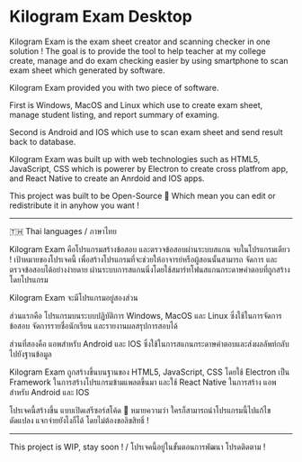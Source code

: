 # Kilogram Exam Desktop
Kilogram Exam is the exam sheet creator and scanning checker in one solution ! 
The goal is to provide the tool to help teacher at my college create, manage and do exam checking easier by using smartphone to scan exam sheet which generated by software.

Kilogram Exam provided you with two piece of software.

First is Windows, MacOS and Linux which use to create exam sheet, manage student listing, and report summary of examing.

Second is Android and IOS which use to scan exam sheet and send result back to database.

Kilogram Exam was built up with web technologies such as HTML5, JavaScript, CSS which is powerer by Electron to create cross platfrom app, and React Native to create an Anrdoid and IOS apps.

This project was built to be Open-Source 🧡 Which mean you can edit or redistribute it in anyhow you want !

---

🇹🇭 Thai languages / ภาษาไทย

Kilogram Exam คือโปรแกรมสร้างข้อสอบ และตรวจข้อสอบผ่านระบบสแกน จบในโปรแกรมเดียว !
เป้าหมายของโปรเจคนี้ เพื่อสร้างโปรแกรมที่จะช่วยให้อาจารย์หรือผู้สอนนั้นสามารถ จัดการ และตรวจข้อสอบได้อย่างง่ายดาย ผ่านระบบการสแกนนิ่งโดยใช้สมาร์ทโฟนสแกนกระดาษคำตอบที่ถูกสร้างโดยโปรแกรม

Kilogram Exam จะมีโปรแกรมอยู่สองส่วน

ส่วนแรกคือ โปรแกรมบนระบบปฏิบัติการ Windows, MacOS และ Linux ซึ่งใช้ในการจัดการข้อสอบ จัดการรายชื่อนักเรียน และรายงานผลสรุปการสอบได้

ส่วนที่สองคือ แอพสำหรับ Android และ IOS ซึ่งใช้ในการสแกนกระดาษคำตอบและส่งผลลัพท์กลับไปยังฐานข้อมูล

Kilogram Exam ถูกสร้างขึ้นบนฐานของ HTML5, JavaScript, CSS โดยใช้ Electron เป็น Framework ในการสร้างโปรแกรมข้ามแพลตขึ้นมา
และใช้ React Native ในการสร้าง แอพสำหรับ Android และ IOS

โปรเจคนี้สร้างขึ้น แบบเปิดเสรีซอร์สโค้ด 🧡 หมายความว่า ใครก็สามารถนำโปรแกรมนี้ไปแก้ไข ดัดแปลง แจกจ่ายยังไงก็ได้ โดยไม่ต้องขอลิขสิทธิ์ !

---

This project is WIP, stay soon ! / โปรเจคนี้อยู่ในขั้นตอนการพัฒนา โปรดติดตาม !
